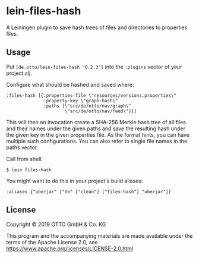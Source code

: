 # lein-files-hash

A Leiningen plugin to save hash trees of files and directories to properties
files.

## Usage

Put `[de.otto/lein-files-hash "0.2.3"]` into the `:plugins` vector of your project.clj.

Configure what should be hashed and saved where:

```
:files-hash [{:properties-file \"resources/versions.properties\"
              :property-key \"graph-hash\"
              :paths [\"src/de/otto/nav/graph\"
                      \"src/de/otto/nav/feed\"]}]
```

This will then on invocation create a SHA-256 Merkle hash tree of all files and
their names under the given paths and save the resulting hash under the given
key in the given properties file.  As the format hints, you can have multiple
such configurations.  You can also refer to single file names in the paths
vector.

Call from shell:

    $ lein files-hash

You might want to do this in your project's build aliases:

    :aliases {"uberjar" ["do" ["clean"] ["files-hash"] "uberjar"]}

## License

Copyright © 2019 OTTO GmbH & Co. KG

This program and the accompanying materials are made available under the terms
of the Apache License 2.0, see https://www.apache.org/licenses/LICENSE-2.0.html
